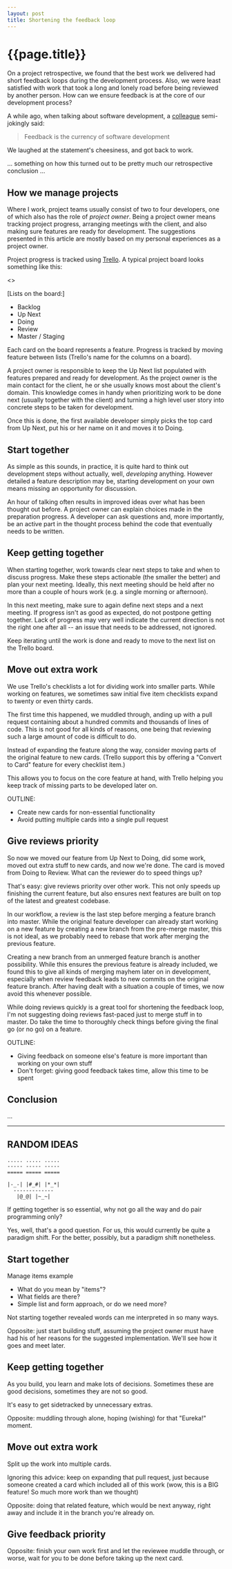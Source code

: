 ```yaml
---
layout: post
title: Shortening the feedback loop
---
```


{{page.title}}
==============

On a project retrospective, we found that the best work we delivered had short feedback loops during the development process. Also, we were least satisfied with work that took a long and lonely road before being reviewed by another person. How can we ensure feedback is at the core of our development process?

A while ago, when talking about software development, a [colleague](http://www.arjanvandergaag.nl) semi-jokingly said:

> Feedback is the currency of software development

We laughed at the statement's cheesiness, and got back to work.

... something on how this turned out to be pretty much our retrospective conclusion ...

## How we manage projects

Where I work, project teams usually consist of two to four developers, one of which also has the role of _project owner_. Being a project owner means tracking project progress, arranging meetings with the client, and also making sure features are ready for development. The suggestions presented in this article are mostly based on my personal experiences as a project owner.

Project progress is tracked using [Trello](https://trello.com). A typical project board looks something like this:

<<BOARD PICTURE>>

[Lists on the board:]

* Backlog
* Up Next
* Doing
* Review
* Master / Staging

Each card on the board represents a feature. Progress is tracked by moving feature between lists (Trello's name for the columns on a board).

A project owner is responsible to keep the Up Next list populated with features prepared and ready for development. As the project owner is the main contact for the client, he or she usually knows most about the client's domain. This knowledge comes in handy when prioritizing work to be done next (usually together with the client) and turning a high level user story into concrete steps to be taken for development.

Once this is done, the first available developer simply picks the top card from Up Next, put his or her name on it and moves it to Doing.

## Start together

As simple as this sounds, in practice, it is quite hard to think out development steps without actually, well, _developing_ anything. However detailed a feature description may be, starting development on your own means missing an opportunity for discussion.

An hour of talking often results in improved ideas over what has been thought out before. A project owner can explain choices made in the preparation progress. A developer can ask questions and, more importantly, be an active part in the thought process behind the code that eventually needs to be written.

## Keep getting together

When starting together, work towards clear next steps to take and when to discuss progress. Make these steps actionable (the smaller the better) and plan your next meeting. Ideally, this next meeting should be held after no more than a couple of hours work (e.g. a single morning or afternoon).

In this next meeting, make sure to again define next steps and a next meeting. If progress isn't as good as expected, do not postpone getting together. Lack of progress may very well indicate the current direction is not the right one after all -- an issue that needs to be addressed, not ignored.

Keep iterating until the work is done and ready to move to the next list on the Trello board.

## Move out extra work

We use Trello's checklists a lot for dividing work into smaller parts. While working on features, we sometimes saw initial five item checklists expand to twenty or even thirty cards.

The first time this happened, we muddled through, anding up with a pull request containing about a hundred commits and thousands of lines of code. This is not good for all kinds of reasons, one being that reviewing such a large amount of code is difficult to do.

Instead of expanding the feature along the way, consider moving parts of the original feature to new cards. (Trello support this by offering a "Convert to Card" feature for every checklist item.)

This allows you to focus on the core feature at hand, with Trello helping you keep track of missing parts to be developed later on.

OUTLINE:

* Create new cards for non-essential functionality
* Avoid putting multiple cards into a single pull request

## Give reviews priority

So now we moved our feature from Up Next to Doing, did some work, moved out extra stuff to new cards, and now we're done. The card is moved from Doing to Review. What can the reviewer do to speed things up?

That's easy: give reviews priority over other work. This not only speeds up finishing the current feature, but also ensures next features are built on top of the latest and greatest codebase.

In our workflow, a review is the last step before merging a feature branch into master. While the original feature developer can already start working on a new feature by creating a new branch from the pre-merge master, this is not ideal, as we probably need to rebase that work after merging the previous feature.

Creating a new branch from an unmerged feature branch is another possibility. While this ensures the previous feature is already included, we found this to give all kinds of merging mayhem later on in development, especially when review feedback leads to new commits on the original feature branch. After having dealt with a situation a couple of times, we now avoid this whenever possible.

While doing reviews quickly is a great tool for shortening the feedback loop, I'm not suggesting doing reviews fast-paced just to merge stuff in to master. Do take the time to thoroughly check things before giving the final go (or no go) on a feature.

OUTLINE:

* Giving feedback on someone else's feature is more important than working on your own stuff
* Don't forget: giving good feedback takes time, allow this time to be spent

## Conclusion

...

------------------------

## RANDOM IDEAS

~~~
..... ..... .....
----- ----- -----
===== ===== =====

|-_-| |#_#| |*_*|
  -------------
   |@_@| |~_~|
~~~

If getting together is so essential, why not go all the way and do pair programming only?

Yes, well, that's a good question. For us, this would currently be quite a paradigm shift. For the better, possibly, but a paradigm shift nonetheless.


## Start together

Manage items example

* What do you mean by "items"?
* What fields are there?
* Simple list and form approach, or do we need more?

Not starting together revealed words can me interpreted in so many ways.

Opposite: just start building stuff, assuming the project owner must have had his of her reasons for the suggested implementation. We'll see how it goes and meet later.


## Keep getting together

As you build, you learn and make lots of decisions. Sometimes these are good decisions, sometimes they are not so good.

It's easy to get sidetracked by unnecessary extras.

Opposite: muddling through alone, hoping (wishing) for that "Eureka!" moment.


## Move out extra work

Split up the work into multiple cards.

Ignoring this advice: keep on expanding that pull request, just because someone created a card which included all of this work (wow, this is a BIG feature! So much more work than we thought)

Opposite: doing that related feature, which would be next anyway, right away and include it in the branch you're already on.


## Give feedback priority

Opposite: finish your own work first and let the reviewee muddle through, or worse, wait for you to be done before taking up the next card.




